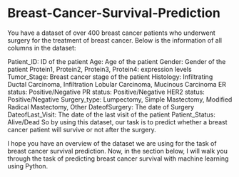 # Breast-Cancer-Survival-Prediction

You have a dataset of over 400 breast cancer patients who underwent surgery for the treatment of breast cancer. Below is the information of all columns in the dataset:

Patient_ID: ID of the patient
Age: Age of the patient
Gender: Gender of the patient
Protein1, Protein2, Protein3, Protein4: expression levels
Tumor_Stage: Breast cancer stage of the patient
Histology: Infiltrating Ductal Carcinoma, Infiltration Lobular Carcinoma, Mucinous Carcinoma
ER status: Positive/Negative
PR status: Positive/Negative
HER2 status: Positive/Negative
Surgery_type: Lumpectomy, Simple Mastectomy, Modified Radical Mastectomy, Other
DateofSurgery: The date of Surgery
DateofLast_Visit: The date of the last visit of the patient
Patient_Status: Alive/Dead
So by using this dataset, our task is to predict whether a breast cancer patient will survive or not after the surgery.

I hope you have an overview of the dataset we are using for the task of breast cancer survival prediction. Now, in the section below, I will walk you through the task of predicting breast cancer survival with machine learning using Python.
